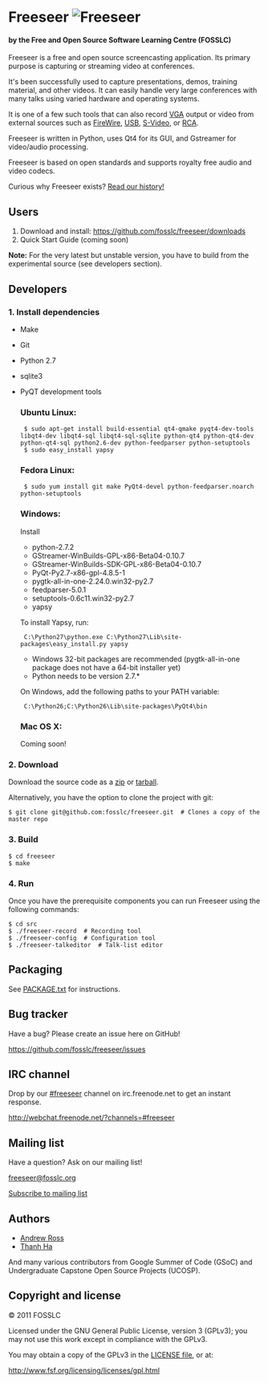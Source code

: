 Freeseer ![Freeseer](http://i.imgur.com/tqivk.png "Freeseer logo")
=========
#### by the Free and Open Source Software Learning Centre (FOSSLC)

Freeseer is a free and open source screencasting application.
Its primary purpose is capturing or streaming video at conferences.

It's been successfully used to capture presentations, demos, training material, and other videos.
It can easily handle very large conferences with many talks using varied hardware and operating systems.

It is one of a few such tools that can also record [VGA][vga-wiki] output or video
from external sources such as [FireWire][firewire-wiki], [USB][usb-wiki], [S-Video][svideo-wiki], or [RCA][rca-wiki].

Freeseer is written in Python, uses Qt4 for its GUI, and Gstreamer for video/audio processing.

Freeseer is based on open standards and supports royalty free audio and video codecs.

Curious why Freeseer exists? [Read our history!](http://fosslc.org/drupal/node/596)


Users
-----
1. Download and install: https://github.com/fosslc/freeseer/downloads
2. Quick Start Guide (coming soon)

**Note:** For the very latest but unstable version, you have to build from the experimental source (see developers section).


Developers
----------
### 1. Install dependencies
 + Make
 + Git
 + Python 2.7
 + sqlite3
 + PyQT development tools

    ### Ubuntu Linux:

        $ sudo apt-get install build-essential qt4-qmake pyqt4-dev-tools libqt4-dev libqt4-sql libqt4-sql-sqlite python-qt4 python-qt4-dev python-qt4-sql python2.6-dev python-feedparser python-setuptools
        $ sudo easy_install yapsy

    ### Fedora Linux:

        $ sudo yum install git make PyQt4-devel python-feedparser.noarch python-setuptools

    ### Windows:
    Install

    + python-2.7.2
    + GStreamer-WinBuilds-GPL-x86-Beta04-0.10.7
    + GStreamer-WinBuilds-SDK-GPL-x86-Beta04-0.10.7 
    + PyQt-Py2.7-x86-gpl-4.8.5-1
    + pygtk-all-in-one-2.24.0.win32-py2.7 
    + feedparser-5.0.1 
    + setuptools-0.6c11.win32-py2.7
    + yapsy

    To install Yapsy, run:
    
        C:\Python27\python.exe C:\Python27\Lib\site-packages\easy_install.py yapsy
    
    
    + Windows 32-bit packages are recommended
    (pygtk-all-in-one package does not have a 64-bit installer yet)
    + Python needs to be version 2.7.\*

    On Windows, add the following paths to your PATH variable:
    
        C:\Python26;C:\Python26\Lib\site-packages\PyQt4\bin

    ### Mac OS X:
    Coming soon!
          
### 2. Download
Download the source code as a [zip](https://github.com/fosslc/freeseer/zipball/master)
or [tarball](https://github.com/fosslc/freeseer/tarball/master).

Alternatively, you have the option to clone the project with git:

    $ git clone git@github.com:fosslc/freeseer.git  # Clones a copy of the master repo

### 3. Build

    $ cd freeseer
    $ make

### 4. Run

Once you have the prerequisite components you can run Freeseer using the following commands:

    $ cd src
    $ ./freeseer-record  # Recording tool
    $ ./freeseer-config  # Configuration tool
    $ ./freeseer-talkeditor  # Talk-list editor


Packaging
---------
See [PACKAGE.txt](https://github.com/fosslc/freeseer/blob/master/PACKAGE.txt) for instructions.


Bug tracker
-----------
Have a bug? Please create an issue here on GitHub!

https://github.com/fosslc/freeseer/issues


IRC channel
-----------
Drop by our [#freeseer](irc://irc.freenode.net/#freeseer) channel on irc.freenode.net to get an instant response.

http://webchat.freenode.net/?channels=#freeseer


Mailing list
------------
Have a question? Ask on our mailing list!

freeseer@fosslc.org

[Subscribe to mailing list](http://box674.bluehost.com/mailman/listinfo/freeseer_fosslc.org)


Authors
-------
- [Andrew Ross](https://github.com/fosslc)
- [Thanh Ha](https://github.com/zxiiro)

And many various contributors from Google Summer of Code (GSoC) and Undergraduate Capstone Open Source Projects (UCOSP).


Copyright and license
---------------------
© 2011 FOSSLC

Licensed under the GNU General Public License, version 3 (GPLv3);
you may not use this work except in compliance with the GPLv3.

You may obtain a copy of the GPLv3 in the [LICENSE file][license], or at:

http://www.fsf.org/licensing/licenses/gpl.html


[rca-wiki]: http://en.wikipedia.org/wiki/RCA_connector
[svideo-wiki]: http://en.wikipedia.org/wiki/S-Video
[firewire-wiki]: http://en.wikipedia.org/wiki/FireWire_camera
[vga-wiki]: http://en.wikipedia.org/wiki/VGA_connector
[usb-wiki]: http://en.wikipedia.org/wiki/USB_video_device_class
[license]: https://raw.github.com/fosslc/freeseer/a0497fabdc5a548d0dea4f6fb4925aa41a6d62e8/src/LICENSE
